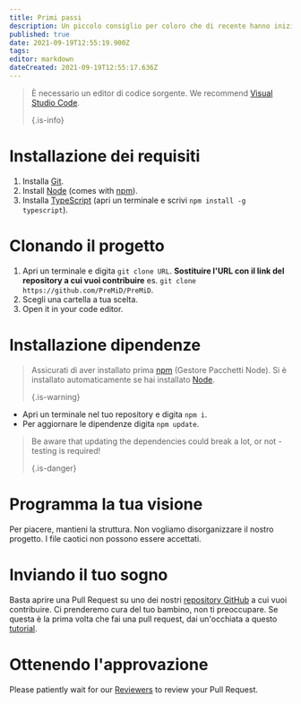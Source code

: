 ```yaml
---
title: Primi passi
description: Un piccolo consiglio per coloro che di recente hanno iniziato a programmare
published: true
date: 2021-09-19T12:55:19.900Z
tags: 
editor: markdown
dateCreated: 2021-09-19T12:55:17.636Z
---
```


> È necessario un editor di codice sorgente. We recommend [Visual Studio Code](https://code.visualstudio.com/). 
> 
> {.is-info}

# Installazione dei requisiti
1. Installa [Git](https://git-scm.com/).
2. Install [Node](https://nodejs.org/en/) (comes with [npm](https://www.npmjs.com/)).
3. Installa [TypeScript](https://www.typescriptlang.org/index.html#download-links) (apri un terminale e scrivi `npm install -g typescript`).

# Clonando il progetto
1. Apri un terminale e digita `git clone URL`. **Sostituire l'URL con il link del repository a cui vuoi contribuire** es. `git clone https://github.com/PreMiD/PreMiD`.
2. Scegli una cartella a tua scelta.
3. Open it in your code editor.

# Installazione dipendenze
> Assicurati di aver installato prima [npm](https://www.npmjs.com/) (Gestore Pacchetti Node). Si è installato automaticamente se hai installato [Node](https://nodejs.org/en/). 
> 
> {.is-warning}

- Apri un terminale nel tuo repository e digita `npm i`.
- Per aggiornare le dipendenze digita `npm update`.

> Be aware that updating the dependencies could break a lot, or not - testing is required! 
> 
> {.is-danger}

# Programma la tua visione
Per piacere, mantieni la struttura. Non vogliamo disorganizzare il nostro progetto. I file caotici non possono essere accettati.

# Inviando il tuo sogno
Basta aprire una Pull Request su uno dei nostri [repository GitHub](https://github.com/PreMiD/) a cui vuoi contribuire. Ci prenderemo cura del tuo bambino, non ti preoccupare. Se questa è la prima volta che fai una pull request, dai un'occhiata a questo [tutorial](https://help.github.com/en/articles/creating-a-pull-request).

# Ottenendo l'approvazione
Please patiently wait for our [Reviewers](https://docs.premid.app/en/dev/presence/guidelines#presence-reviewers) to review your Pull Request.
